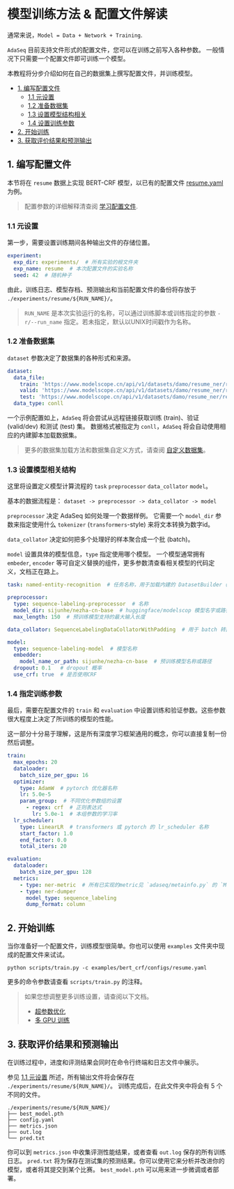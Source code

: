 # 模型训练方法 & 配置文件解读

通常来说，`Model = Data + Network + Training`.

`AdaSeq` 目前支持文件形式的配置文件，您可以在训练之前写入各种参数。
一般情况下只需要一个配置文件即可训练一个模型。

本教程将分步介绍如何在自己的数据集上撰写配置文件，并训练模型。


- [1. 编写配置文件](#1-编写配置文件)
  - [1.1 元设置](#11-元设置)
  - [1.2 准备数据集](#12-准备数据集)
  - [1.3 设置模型结构相关](#13-设置模型相关结构)
  - [1.4 设置训练参数](#14-指定训练参数)
- [2. 开始训练](#2-开始训练)
- [3. 获取评价结果和预测输出](#3-获取评价结果和预测输出)


## 1. 编写配置文件
本节将在 `resume` 数据上实现 BERT-CRF 模型，以已有的配置文件 [resume.yaml](../../examples/bert_crf/configs/resume.yaml) 为例。

> 配置参数的详细解释清查阅 [学习配置文件](./learning_about_configs_zh.md).

### 1.1 元设置
第一步，需要设置训练期间各种输出文件的存储位置。

```yaml
experiment:
  exp_dir: experiments/  # 所有实验的根文件夹
  exp_name: resume  # 本次配置文件的实验名称
  seed: 42  # 随机种子
```

由此，训练日志、模型存档、预测输出和当前配置文件的备份将存放于 `./experiments/resume/${RUN_NAME}/`。

> `RUN_NAME` 是本次实验运行的名称，可以通过训练脚本或训练指定的参数 `-r/--run_name` 指定。若未指定，默认以UNIX时间戳作为名称。


### 1.2 准备数据集
`dataset` 参数决定了数据集的各种形式和来源。

```yaml
dataset:
  data_file:
    train: 'https://www.modelscope.cn/api/v1/datasets/damo/resume_ner/repo/files?Revision=master&FilePath=train.txt'
    valid: 'https://www.modelscope.cn/api/v1/datasets/damo/resume_ner/repo/files?Revision=master&FilePath=dev.txt'
    test: 'https://www.modelscope.cn/api/v1/datasets/damo/resume_ner/repo/files?Revision=master&FilePath=test.txt'
  data_type: conll
```
一个示例配置如上，`AdaSeq` 将会尝试从远程链接获取训练 (train)、验证 (valid/dev) 和测试 (test) 集。
数据格式被指定为 `conll`，`AdaSeq` 将会自动使用相应的内建脚本加载数据集。

> 更多的数据集加载方法和数据集自定义方式，请查阅 [自定义数据集](./customizing_dataset_zh.md)。


### 1.3 设置模型相关结构

这里将设置定义模型计算流程的 `task` `preprocessor` `data_collator` `model`。

基本的数据流程是：
`dataset -> preprocessor -> data_collator -> model`

`preprocessor` 决定 AdaSeq 如何处理一个数据样例。
它需要一个 `model_dir` 参数来指定使用什么 `tokenizer` (`transformers`-style) 来将文本转换为数字id。

`data_collator` 决定如何把多个处理好的样本聚合成一个批 (batch)。

`model` 设置具体的模型信息，`type` 指定使用哪个模型。
一个模型通常拥有 `embeder`, `encoder` 等可自定义替换的组件，更多参数清查看相关模型的代码定义，文档正在路上。

```yaml
task: named-entity-recognition  # 任务名称，用于加载内建的 DatasetBuilder（如果需要的话）

preprocessor:
  type: sequence-labeling-preprocessor  # 名称
  model_dir: sijunhe/nezha-cn-base  # huggingface/modelscop 模型名字或路径，用于初始化 Tokenizer
  max_length: 150  # 预训练模型支持的最大输入长度

data_collator: SequenceLabelingDataCollatorWithPadding  # 用于 batch 转换的 data_collator 名称

model:
  type: sequence-labeling-model  # 模型名称
  embedder:
    model_name_or_path: sijunhe/nezha-cn-base  # 预训练模型名称或路径
  dropout: 0.1   # dropout 概率
  use_crf: true  # 是否使用CRF
```

### 1.4 指定训练参数

最后，需要在配置文件的 `train` 和 `evaluation` 中设置训练和验证参数。这些参数很大程度上决定了所训练的模型的性能。

这一部分十分易于理解，这是所有深度学习框架通用的概念，你可以直接复制一份然后调整。

```yaml
train:
  max_epochs: 20
  dataloader:
    batch_size_per_gpu: 16
  optimizer:
    type: AdamW  # pytorch 优化器名称
    lr: 5.0e-5
    param_group:  # 不同优化参数组的设置
      - regex: crf  # 正则表达式
        lr: 5.0e-1  # 本组参数的学习率
  lr_scheduler:
    type: LinearLR  # transformers 或 pytorch 的 lr_scheduler 名称
    start_factor: 1.0
    end_factor: 0.0
    total_iters: 20

evaluation:
  dataloader:
    batch_size_per_gpu: 128
  metrics:
    - type: ner-metric  # 所有已实现的metric见 `adaseq/metainfo.py` 的 `Metrics` 类。
    - type: ner-dumper
      model_type: sequence_labeling
      dump_format: column
```

## 2. 开始训练

当你准备好一个配置文件，训练模型很简单。你也可以使用 `examples` 文件夹中现成的配置文件来试试。

```commandline
python scripts/train.py -c examples/bert_crf/configs/resume.yaml
```
更多的命令参数请查看 `scripts/train.py` 的注释。

> 如果您想调整更多训练设置，请查阅以下文档。
> - [超参数优化](./hyperparameter_optimization_zh.md)
> - [多 GPU 训练](./training_with_multiple_gpus_zh.md)

## 3. 获取评价结果和预测输出

在训练过程中，进度和评测结果会同时在命令行终端和日志文件中展示。


参见 [1.1 元设置](#11-元设置) 所述，所有输出文件将会保存在 `./experiments/resume/${RUN_NAME}/`。
训练完成后，在此文件夹中将会有 5 个不同的文件。
```
./experiments/resume/${RUN_NAME}/
├── best_model.pth
├── config.yaml
├── metrics.json
├── out.log
└── pred.txt
```

你可以到 `metrics.json` 中收集评测性能结果，或者查看 `out.log` 保存的所有训练日志。
`pred.txt` 将为保存在测试集的预测结果。你可以使用它来分析并改进你的模型，或者将其提交到某个比赛。
`best_model.pth` 可以用来进一步微调或者部署。
